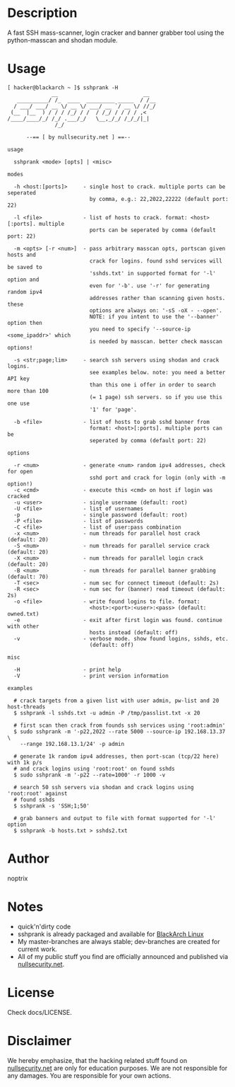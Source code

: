 # Description

A fast SSH mass-scanner, login cracker and banner grabber tool using the
python-masscan and shodan module.

# Usage

```
[ hacker@blackarch ~ ]$ sshprank -H
              __                           __
   __________/ /_  ____  _________ _____  / /__
  / ___/ ___/ __ \/ __ \/ ___/ __ `/ __ \/ //_/
 (__  |__  ) / / / /_/ / /  / /_/ / / / / ,<
/____/____/_/ /_/ .___/_/   \__,_/_/ /_/_/|_|
               /_/

      --== [ by nullsecurity.net ] ==--

usage

  sshprank <mode> [opts] | <misc>

modes

  -h <host:[ports]>     - single host to crack. multiple ports can be seperated
                          by comma, e.g.: 22,2022,22222 (default port: 22)

  -l <file>             - list of hosts to crack. format: <host>[:ports]. multiple
                          ports can be seperated by comma (default port: 22)

  -m <opts> [-r <num>]  - pass arbitrary masscan opts, portscan given hosts and
                          crack for logins. found sshd services will be saved to
                          'sshds.txt' in supported format for '-l' option and
                          even for '-b'. use '-r' for generating random ipv4
                          addresses rather than scanning given hosts. these
                          options are always on: '-sS -oX - --open'.
                          NOTE: if you intent to use the '--banner' option then
                          you need to specify '--source-ip <some_ipaddr>' which
                          is needed by masscan. better check masscan options!

  -s <str;page;lim>     - search ssh servers using shodan and crack logins.
                          see examples below. note: you need a better API key
                          than this one i offer in order to search more than 100
                          (= 1 page) ssh servers. so if you use this one use
                          '1' for 'page'.

  -b <file>             - list of hosts to grab sshd banner from
                          format: <host>[:ports]. multiple ports can be
                          seperated by comma (default port: 22)

options

  -r <num>              - generate <num> random ipv4 addresses, check for open
                          sshd port and crack for login (only with -m option!)
  -c <cmd>              - execute this <cmd> on host if login was cracked
  -u <user>             - single username (default: root)
  -U <file>             - list of usernames
  -p                    - single password (default: root)
  -P <file>             - list of passwords
  -C <file>             - list of user:pass combination
  -x <num>              - num threads for parallel host crack (default: 20)
  -S <num>              - num threads for parallel service crack (default: 20)
  -X <num>              - num threads for parallel login crack (default: 20)
  -B <num>              - num threads for parallel banner grabbing (default: 70)
  -T <sec>              - num sec for connect timeout (default: 2s)
  -R <sec>              - num sec for (banner) read timeout (default: 2s)
  -o <file>             - write found logins to file. format:
                          <host>:<port>:<user>:<pass> (default: owned.txt)
  -e                    - exit after first login was found. continue with other
                          hosts instead (default: off)
  -v                    - verbose mode. show found logins, sshds, etc.
                          (default: off)

misc

  -H                    - print help
  -V                    - print version information

examples

  # crack targets from a given list with user admin, pw-list and 20 host-threads
  $ sshprank -l sshds.txt -u admin -P /tmp/passlist.txt -x 20

  # first scan then crack from founds ssh services using 'root:admin'
  $ sudo sshprank -m '-p22,2022 --rate 5000 --source-ip 192.168.13.37 \
    --range 192.168.13.1/24' -p admin

  # generate 1k random ipv4 addresses, then port-scan (tcp/22 here) with 1k p/s
  # and crack logins using 'root:root' on found sshds
  $ sudo sshprank -m '-p22 --rate=1000' -r 1000 -v

  # search 50 ssh servers via shodan and crack logins using 'root:root' against
  # found sshds
  $ sshprank -s 'SSH;1;50'

  # grab banners and output to file with format supported for '-l' option
  $ sshprank -b hosts.txt > sshds2.txt
```

# Author

noptrix

# Notes

- quick'n'dirty code
- sshprank is already packaged and available for [BlackArch Linux](https://www.blackarch.org/)
- My master-branches are always stable; dev-branches are created for current work.
- All of my public stuff you find are officially announced and published via [nullsecurity.net](https://www.nullsecurity.net).

# License

Check docs/LICENSE.

# Disclaimer
We hereby emphasize, that the hacking related stuff found on
[nullsecurity.net](http://nullsecurity.net/) are only for education purposes.
We are not responsible for any damages. You are responsible for your own
actions.
